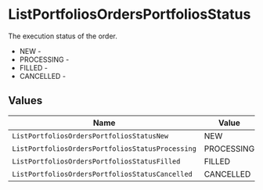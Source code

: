 # ListPortfoliosOrdersPortfoliosStatus

The execution status of the order.
* NEW - 
* PROCESSING - 
* FILLED - 
* CANCELLED - 


## Values

| Name                                             | Value                                            |
| ------------------------------------------------ | ------------------------------------------------ |
| `ListPortfoliosOrdersPortfoliosStatusNew`        | NEW                                              |
| `ListPortfoliosOrdersPortfoliosStatusProcessing` | PROCESSING                                       |
| `ListPortfoliosOrdersPortfoliosStatusFilled`     | FILLED                                           |
| `ListPortfoliosOrdersPortfoliosStatusCancelled`  | CANCELLED                                        |
